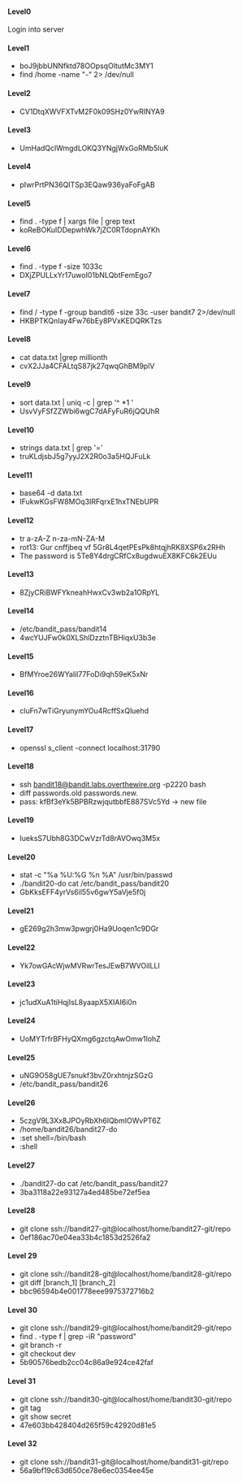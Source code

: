 #### Level0
Login into server

#### Level1
* boJ9jbbUNNfktd78OOpsqOltutMc3MY1
* find /home -name "-" 2> /dev/null

#### Level2
* CV1DtqXWVFXTvM2F0k09SHz0YwRINYA9

#### Level3
* UmHadQclWmgdLOKQ3YNgjWxGoRMb5luK

#### Level4
* pIwrPrtPN36QITSp3EQaw936yaFoFgAB

#### Level5
* find . -type f | xargs file | grep text
* koReBOKuIDDepwhWk7jZC0RTdopnAYKh

#### Level6
* find . -type f -size 1033c
* DXjZPULLxYr17uwoI01bNLQbtFemEgo7

#### Level7
* find / -type f -group bandit6 -size 33c -user bandit7 2>/dev/null
* HKBPTKQnIay4Fw76bEy8PVxKEDQRKTzs

#### Level8
* cat data.txt |grep millionth
* cvX2JJa4CFALtqS87jk27qwqGhBM9plV

#### Level9
* sort data.txt | uniq -c | grep '^ *1 '
* UsvVyFSfZZWbi6wgC7dAFyFuR6jQQUhR

#### Level10
* strings data.txt | grep '='
* truKLdjsbJ5g7yyJ2X2R0o3a5HQJFuLk

#### Level11
* base64 -d data.txt
* IFukwKGsFW8MOq3IRFqrxE1hxTNEbUPR

#### Level12
* tr a-zA-Z n-za-mN-ZA-M
* rot13: Gur cnffjbeq vf 5Gr8L4qetPEsPk8htqjhRK8XSP6x2RHh
* The password is 5Te8Y4drgCRfCx8ugdwuEX8KFC6k2EUu

#### Level13
* 8ZjyCRiBWFYkneahHwxCv3wb2a1ORpYL

#### Level14
* /etc/bandit_pass/bandit14
* 4wcYUJFw0k0XLShlDzztnTBHiqxU3b3e

#### Level15
* BfMYroe26WYalil77FoDi9qh59eK5xNr

#### Level16
* cluFn7wTiGryunymYOu4RcffSxQluehd

#### Level17 
* openssl s_client -connect localhost:31790

#### Level18
* ssh bandit18@bandit.labs.overthewire.org -p2220 bash
* diff passwords.old passwords.new.
* pass: kfBf3eYk5BPBRzwjqutbbfE887SVc5Yd -> new file

#### Level19
* IueksS7Ubh8G3DCwVzrTd8rAVOwq3M5x

#### Level20
* stat -c "%a %U:%G %n %A" /usr/bin/passwd
* ./bandit20-do cat /etc/bandit_pass/bandit20
* GbKksEFF4yrVs6il55v6gwY5aVje5f0j

#### Level21
* gE269g2h3mw3pwgrj0Ha9Uoqen1c9DGr

#### Level22
* Yk7owGAcWjwMVRwrTesJEwB7WVOiILLI

#### Level23
* jc1udXuA1tiHqjIsL8yaapX5XIAI6i0n

#### Level24
* UoMYTrfrBFHyQXmg6gzctqAwOmw1IohZ

#### Level25
* uNG9O58gUE7snukf3bvZ0rxhtnjzSGzG
* /etc/bandit_pass/bandit26

#### Level26
* 5czgV9L3Xx8JPOyRbXh6lQbmIOWvPT6Z
* /home/bandit26/bandit27-do
* :set shell=/bin/bash
* :shell

#### Level27
* ./bandit27-do cat /etc/bandit_pass/bandit27
* 3ba3118a22e93127a4ed485be72ef5ea

#### Level28
* git clone ssh://bandit27-git@localhost/home/bandit27-git/repo
* 0ef186ac70e04ea33b4c1853d2526fa2

#### Level 29
* git clone ssh://bandit28-git@localhost/home/bandit28-git/repo
* git diff [branch_1] [branch_2]
* bbc96594b4e001778eee9975372716b2

#### Level 30
* git clone ssh://bandit29-git@localhost/home/bandit29-git/repo
* find . -type f | grep -iR "password"
* git branch -r
* git checkout dev
* 5b90576bedb2cc04c86a9e924ce42faf

#### Level 31
* git clone ssh://bandit30-git@localhost/home/bandit30-git/repo
* git tag
* git show secret
* 47e603bb428404d265f59c42920d81e5

#### Level 32
* git clone ssh://bandit31-git@localhost/home/bandit31-git/repo
* 56a9bf19c63d650ce78e6ec0354ee45e



